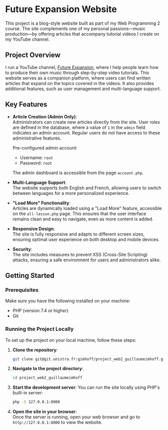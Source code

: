 # Future Expansion Website

This project is a blog-style website built as part of my Web Programming 2 course. The site complements one of my personal passions—music production—by offering articles that accompany tutorial videos I create on my YouTube channel.

## Project Overview

I run a YouTube channel, [Future Expansion](https://www.youtube.com/@futurexpansion), where I help people learn how to produce their own music through step-by-step video tutorials. This website serves as a companion platform, where users can find written articles that expand on the topics covered in the videos. It also provides additional features, such as user management and multi-language support.

## Key Features

- **Article Creation (Admin Only)**:  
  Administrators can create new articles directly from the site. User roles are defined in the database, where a value of `1` in the `admin` field indicates an admin account. Regular users do not have access to these administrative features.

  Pre-configured admin account:
  - Username: `root`
  - Password: `root`

  The admin dashboard is accessible from the page `account.php`.

- **Multi-Language Support**:  
  The website supports both English and French, allowing users to switch between languages for a more personalized experience.

- **"Load More" Functionality**:  
  Articles are dynamically loaded using a "Load More" feature, accessible on the `all-lesson.php` page. This ensures that the user interface remains clean and easy to navigate, even as more content is added.

- **Responsive Design**:  
  The site is fully responsive and adapts to different screen sizes, ensuring optimal user experience on both desktop and mobile devices.

- **Security**:  
  The site includes measures to prevent XSS (Cross-Site Scripting) attacks, ensuring a safe environment for users and administrators alike.

## Getting Started

### Prerequisites

Make sure you have the following installed on your machine:
- PHP (version 7.4 or higher)
- Git

### Running the Project Locally

To set up the project on your local machine, follow these steps:

1. **Clone the repository**:
   ```bash
   git clone git@git.unistra.fr:gimhoff/project_web2_guillaumeimhoff.git
   ```

2. **Navigate to the project directory**:
   ```bash
   cd project_web2_guillaumeimhoff
   ```

3. **Start the development server**:
   You can run the site locally using PHP's built-in server:
   ```bash
   php -S 127.0.0.1:8000
   ```

4. **Open the site in your browser**:  
   Once the server is running, open your web browser and go to `http://127.0.0.1:8000` to view the website.
